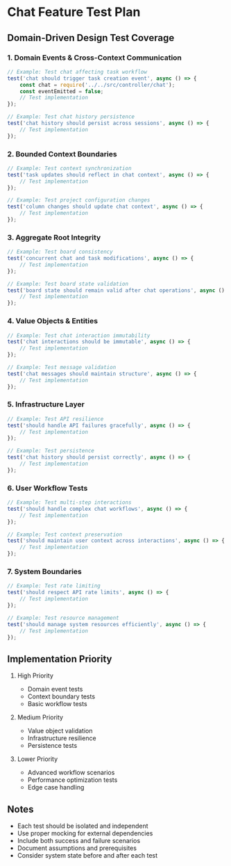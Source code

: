 # Chat Feature Test Plan

## Domain-Driven Design Test Coverage

### 1. Domain Events & Cross-Context Communication
```javascript
// Example: Test chat affecting task workflow
test('chat should trigger task creation event', async () => {
    const chat = require('../../src/controller/chat');
    const eventEmitted = false;
    // Test implementation
});

// Example: Test chat history persistence
test('chat history should persist across sessions', async () => {
    // Test implementation
});
```

### 2. Bounded Context Boundaries
```javascript
// Example: Test context synchronization
test('task updates should reflect in chat context', async () => {
    // Test implementation
});

// Example: Test project configuration changes
test('column changes should update chat context', async () => {
    // Test implementation
});
```

### 3. Aggregate Root Integrity
```javascript
// Example: Test board consistency
test('concurrent chat and task modifications', async () => {
    // Test implementation
});

// Example: Test board state validation
test('board state should remain valid after chat operations', async () => {
    // Test implementation
});
```

### 4. Value Objects & Entities
```javascript
// Example: Test chat interaction immutability
test('chat interactions should be immutable', async () => {
    // Test implementation
});

// Example: Test message validation
test('chat messages should maintain structure', async () => {
    // Test implementation
});
```

### 5. Infrastructure Layer
```javascript
// Example: Test API resilience
test('should handle API failures gracefully', async () => {
    // Test implementation
});

// Example: Test persistence
test('chat history should persist correctly', async () => {
    // Test implementation
});
```

### 6. User Workflow Tests
```javascript
// Example: Test multi-step interactions
test('should handle complex chat workflows', async () => {
    // Test implementation
});

// Example: Test context preservation
test('should maintain user context across interactions', async () => {
    // Test implementation
});
```

### 7. System Boundaries
```javascript
// Example: Test rate limiting
test('should respect API rate limits', async () => {
    // Test implementation
});

// Example: Test resource management
test('should manage system resources efficiently', async () => {
    // Test implementation
});
```

## Implementation Priority

1. High Priority
   - Domain event tests
   - Context boundary tests
   - Basic workflow tests

2. Medium Priority
   - Value object validation
   - Infrastructure resilience
   - Persistence tests

3. Lower Priority
   - Advanced workflow scenarios
   - Performance optimization tests
   - Edge case handling

## Notes

- Each test should be isolated and independent
- Use proper mocking for external dependencies
- Include both success and failure scenarios
- Document assumptions and prerequisites
- Consider system state before and after each test
